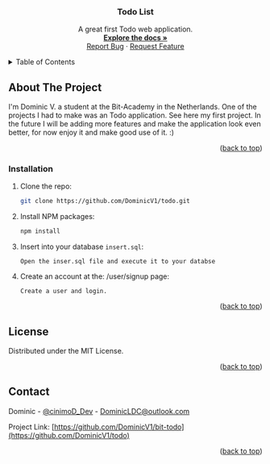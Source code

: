 <div id="top"></div>

<!-- PROJECT LOGO -->
<br />
<div align="center">
  <a href="https://github.com/DominicV1/todo">
    <!-- <img src="images/logo.png" alt="Logo" width="80" height="80"> -->
  </a>

  <h3 align="center">Todo List</h3>

  <p align="center">
    A great first Todo web application. 
    <br />
    <a href="https://github.com/DominicV1/todo"><strong>Explore the docs »</strong></a>
    <br />
    <a href="https://github.com/DominicV1/todo/issues">Report Bug</a>
    ·
    <a href="https://github.com/DominicV1/todo/issues">Request Feature</a>
  </p>
</div>



<!-- TABLE OF CONTENTS -->
<details>
  <summary>Table of Contents</summary>
  <ol>
    <li>
      <a href="#about-the-project">About The Project</a>
    </li>
      <ul>
        <li><a href="#installation">Installation</a></li>
      </ul>
    <li><a href="#usage">Usage</a></li>
    <li><a href="#license">License</a></li>
    <li><a href="#contact">Contact</a></li>
  </ol>
</details>

<!-- ABOUT THE PROJECT -->
## About The Project

I'm Dominic V. a student at the Bit-Academy in the Netherlands. One of the projects I had to make was an Todo application. 
See here my first project. In the future I will be adding more features and make the application look even better, for now enjoy it and make good use of it. :)

<p align="right">(<a href="#top">back to top</a>)</p>

### Installation

1. Clone the repo:
   ```sh
   git clone https://github.com/DominicV1/todo.git
   ```
2. Install NPM packages:
   ```sh
   npm install
   ```
4. Insert into your database `insert.sql`:
   ```
   Open the inser.sql file and execute it to your databse
   ```
5. Create an account at the: /user/signup page:
   ```
   Create a user and login.
   ```
<p align="right">(<a href="#top">back to top</a>)</p>


<!-- LICENSE -->
## License

Distributed under the MIT License.

<p align="right">(<a href="#top">back to top</a>)</p>


<!-- CONTACT -->
## Contact

Dominic - [@cinimoD_Dev](https://twitter.com/cinimoD_Dev) - DominicLDC@outlook.com

Project Link: [https://github.com/DominicV1/bit-todo](https://github.com/DominicV1/todo)

<p align="right">(<a href="#top">back to top</a>)</p>

